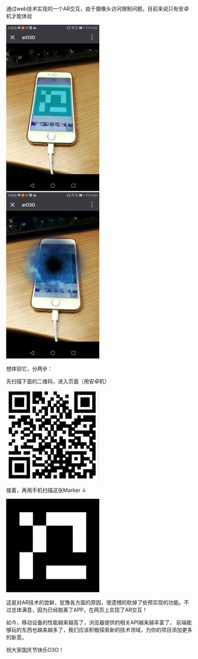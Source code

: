 通过web技术实现的一个AR交互，由于摄像头访问限制问题，目前来说只有安卓机才能体验

<img src="https://raw.githubusercontent.com/dwqdaiwenqi/arO3O/master/preview2.jpg" style="width:50%;"/>

<img src="https://raw.githubusercontent.com/dwqdaiwenqi/arO3O/master/preview1.jpg" style="width:50%;"/>

想体验它，分两步：

先扫描下面的二维码，进入页面（用安卓机）

<img src="https://raw.githubusercontent.com/dwqdaiwenqi/arO3O/master/qrx.jpg" style="width:50%;"/>

接着，再用手机扫描这张Marker ↓

<img src="https://raw.githubusercontent.com/dwqdaiwenqi/arO3O/master/markerx1.png" style="width:50%;"/>

这是对AR技术的尝鲜，犹豫各方面的原因，很遗憾的砍掉了些预实现的功能。不过总体满意，因为已经脱离了APP，在网页上实现了AR交互！

如今，移动设备的性能越来越高了，浏览器提供的相关API越来越丰富了， 前端能够玩的东西也越来越多了，我们应该积极探索新的技术领域，为你的项目添加更多的新意。

祝大家国庆节快乐O3O！
